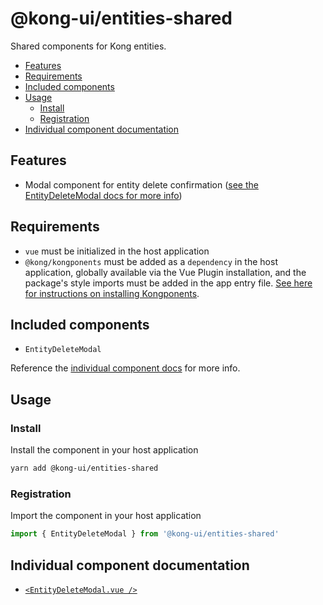 # @kong-ui/entities-shared

Shared components for Kong entities.

- [Features](#features)
- [Requirements](#requirements)
- [Included components](#included-components)
- [Usage](#usage)
  - [Install](#install)
  - [Registration](#registration)
- [Individual component documentation](#individual-component-documentation)

## Features

- Modal component for entity delete confirmation ([see the EntityDeleteModal docs for more info](docs/entity-delete-modal.md))

## Requirements

- `vue` must be initialized in the host application
- `@kong/kongponents` must be added as a `dependency` in the host application, globally available via the Vue Plugin installation, and the package's style imports must be added in the app entry file. [See here for instructions on installing Kongponents](https://kongponents.konghq.com/#globally-install-all-kongponents).

## Included components

- `EntityDeleteModal`

Reference the [individual component docs](#individual-component-documentation) for more info.

## Usage

### Install

Install the component in your host application

```sh
yarn add @kong-ui/entities-shared
```

### Registration

Import the component in your host application

```ts
import { EntityDeleteModal } from '@kong-ui/entities-shared'
```

## Individual component documentation

- [`<EntityDeleteModal.vue />`](docs/entity-delete-modal.md)
